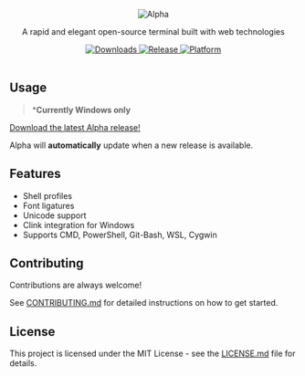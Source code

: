 <p align="center">
  <img src="https://user-images.githubusercontent.com/77799470/232949538-fb2dcd34-e051-4516-8c74-96fecbb7d6b6.png" alt="Alpha">
</p>

<p align="center">
  A rapid and elegant open-source terminal built with web technologies
</p>

<div align="center">
  <a href="https://github.com/arthurdevv/alpha/releases">
    <img src="https://img.shields.io/github/downloads/arthurdevv/alpha/total?color=white&style=for-the-badge" alt="Downloads">
  </a>
  <a href="https://github.com/arthurdevv/alpha/releases/latest">
    <img src="https://img.shields.io/github/v/release/arthurdevv/alpha?color=white&style=for-the-badge" alt="Release">
  </a>
  <a href="https://github.com/arthurdevv/alpha">
    <img src="https://img.shields.io/static/v1.svg?color=white&label=Platform&message=WIN&style=for-the-badge" alt="Platform">
  </a>
</div>

<br>

## Usage

> *__Currently Windows only__

[Download the latest Alpha release!](https://github.com/arthurdevv/alpha/releases/latest)

Alpha will **automatically** update when a new release is available.

## Features

- Shell profiles
- Font ligatures
- Unicode support
- Clink integration for Windows
- Supports CMD, PowerShell, Git-Bash, WSL, Cygwin

## Contributing

Contributions are always welcome!

See [CONTRIBUTING.md](CONTRIBUTING.md) for detailed instructions on how to get started.

## License

This project is licensed under the MIT License - see the [LICENSE.md](LICENSE) file for details.
